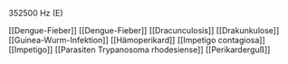 352500 Hz (E)

[[Dengue-Fieber]]
[[Dengue-Fieber]]
[[Dracunculosis]]
[[Drakunkulose]]
[[Guinea-Wurm-Infektion]]
[[Hämoperikard]]
[[Impetigo contagiosa]]
[[Impetigo]]
[[Parasiten Trypanosoma rhodesiense]]
[[Perikarderguß]]